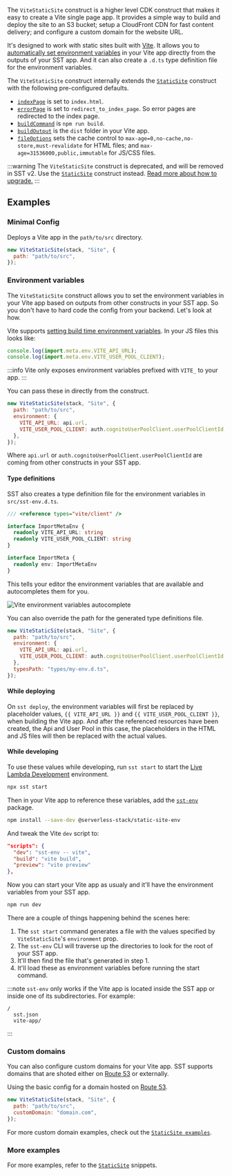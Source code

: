The `ViteStaticSite` construct is a higher level CDK construct that makes it easy to create a Vite single page app. It provides a simple way to build and deploy the site to an S3 bucket; setup a CloudFront CDN for fast content delivery; and configure a custom domain for the website URL.

It's designed to work with static sites built with [Vite](https://vitejs.dev/). It allows you to [automatically set environment variables](#configuring-environment-variables) in your Vite app directly from the outputs of your SST app. And it can also create a `.d.ts` type definition file for the environment variables.

The `ViteStaticSite` construct internally extends the [`StaticSite`](StaticSite.md) construct with the following pre-configured defaults.

- [`indexPage`](StaticSite.md#indexpage) is set to `index.html`.
- [`errorPage`](StaticSite.md#errorpage) is set to `redirect_to_index_page`. So error pages are redirected to the index page.
- [`buildCommand`](StaticSite.md#buildcommand) is `npm run build`.
- [`buildOutput`](StaticSite.md#buildoutput) is the `dist` folder in your Vite app.
- [`fileOptions`](StaticSite.md#fileoptions) sets the cache control to `max-age=0,no-cache,no-store,must-revalidate` for HTML files; and `max-age=31536000,public,immutable` for JS/CSS files.

:::warning
The `ViteStaticSite` construct is deprecated, and will be removed in SST v2. Use the [`StaticSite`](StaticSite.md) construct instead. [Read more about how to upgrade.](../../upgrade-guide.md#upgrade-to-v118)
:::

## Examples

### Minimal Config

Deploys a Vite app in the `path/to/src` directory.

```js
new ViteStaticSite(stack, "Site", {
  path: "path/to/src",
});
```

### Environment variables

The `ViteStaticSite` construct allows you to set the environment variables in your Vite app based on outputs from other constructs in your SST app. So you don't have to hard code the config from your backend. Let's look at how.

Vite supports [setting build time environment variables](https://vitejs.dev/guide/env-and-mode.html). In your JS files this looks like:

```js title="src/App.js"
console.log(import.meta.env.VITE_API_URL);
console.log(import.meta.env.VITE_USER_POOL_CLIENT);
```

:::info
Vite only exposes environment variables prefixed with `VITE_` to your app.
:::

You can pass these in directly from the construct.

```js {3-6}
new ViteStaticSite(stack, "Site", {
  path: "path/to/src",
  environment: {
    VITE_API_URL: api.url,
    VITE_USER_POOL_CLIENT: auth.cognitoUserPoolClient.userPoolClientId,
  },
});
```

Where `api.url` or `auth.cognitoUserPoolClient.userPoolClientId` are coming from other constructs in your SST app.

#### Type definitions

SST also creates a type definition file for the environment variables in `src/sst-env.d.ts`.

```ts
/// <reference types="vite/client" />

interface ImportMetaEnv {
  readonly VITE_API_URL: string
  readonly VITE_USER_POOL_CLIENT: string
}

interface ImportMeta {
  readonly env: ImportMetaEnv
}
```

This tells your editor the environment variables that are available and autocompletes them for you. 

![Vite environment variables autocomplete](/img/screens/vite-environment-variables-autocomplete.png)

You can also override the path for the generated type definitions file.

```js {7}
new ViteStaticSite(stack, "Site", {
  path: "path/to/src",
  environment: {
    VITE_API_URL: api.url,
    VITE_USER_POOL_CLIENT: auth.cognitoUserPoolClient.userPoolClientId,
  },
  typesPath: "types/my-env.d.ts",
});
```

#### While deploying

On `sst deploy`, the environment variables will first be replaced by placeholder values, `{{ VITE_API_URL }}` and `{{ VITE_USER_POOL_CLIENT }}`, when building the Vite app. And after the referenced resources have been created, the Api and User Pool in this case, the placeholders in the HTML and JS files will then be replaced with the actual values.

#### While developing

To use these values while developing, run `sst start` to start the [Live Lambda Development](/live-lambda-development.md) environment.

``` bash
npx sst start
```

Then in your Vite app to reference these variables, add the [`sst-env`](/packages/static-site-env.md) package.

```bash
npm install --save-dev @serverless-stack/static-site-env
```

And tweak the Vite `dev` script to:

```json title="package.json" {2}
"scripts": {
  "dev": "sst-env -- vite",
  "build": "vite build",
  "preview": "vite preview"
},
```

Now you can start your Vite app as usualy and it'll have the environment variables from your SST app.

``` bash
npm run dev
```

There are a couple of things happening behind the scenes here:

1. The `sst start` command generates a file with the values specified by `ViteStaticSite`'s `environment` prop.
2. The `sst-env` CLI will traverse up the directories to look for the root of your SST app.
3. It'll then find the file that's generated in step 1.
4. It'll load these as environment variables before running the start command.

:::note
`sst-env` only works if the Vite app is located inside the SST app or inside one of its subdirectories. For example:

```
/
  sst.json
  vite-app/
```
:::

### Custom domains

You can also configure custom domains for your Vite app. SST supports domains that are shoted either on [Route 53](https://aws.amazon.com/route53/) or externally.

Using the basic config for a domain hosted on [Route 53](https://aws.amazon.com/route53/).

```js {3}
new ViteStaticSite(stack, "Site", {
  path: "path/to/src",
  customDomain: "domain.com",
});
```

For more custom domain examples, check out the [`StaticSite examples`](StaticSite.md#configuring-custom-domains).

### More examples

For more examples, refer to the [`StaticSite`](StaticSite.md) snippets.
